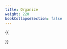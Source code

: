 ```yaml
---
title: Organize
weight: 220
bookCollapseSection: false
---
```

{{<section>}}
<!--Section renders pages in section as definition list, using title and description.
Example
```tpl
{{<section>}}
```-->